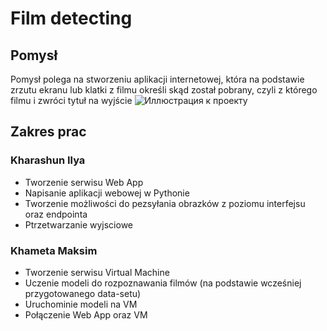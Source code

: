 Film detecting
=====================

Pomysł
----------------------------------

Pomysł polega na stworzeniu aplikacji internetowej, która na podstawie zrzutu ekranu lub klatki z filmu określi skąd został pobrany, czyli z którego filmu i zwróci tytuł na wyjście 
![Иллюстрация к проекту](https://github.com/khametamaksim/azure_project/blob/main/example.png)

Zakres prac
----------------------------------

### Kharashun Ilya
* Tworzenie serwisu Web App
* Napisanie aplikacji webowej w Pythonie
* Tworzenie możliwości do pezsyłania obrazków z poziomu interfejsu oraz endpointa
* Ptrzetwarzanie wyjsciowe

### Khameta Maksim
* Tworzenie serwisu Virtual Machine
* Uczenie modeli do rozpoznawania filmów (na podstawie wcześniej przygotowanego data-setu)
* Uruchominie modeli na VM
* Połączenie Web App oraz VM
